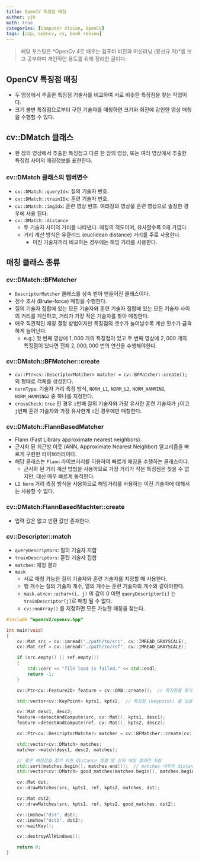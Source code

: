 ```yaml
---
title: OpenCV 특징점 매칭
author: yjh
math: true
categories: [Computer Vision, OpenCV]
tags: [cpp, opencv, cv, book review]
---
```


> 해당 포스팅은 *OpenCv 4로 배우는 컴퓨터 비전과 머신러닝 (황선규 저)*를 보고 공부하며 개인적인 용도를 위해 정리한 글이다.

## OpenCV 특징점 매칭

- 두 영상에서 추출한 특징점 기술사를 비교하여 서로 비슷한 특징점을 찾는 작업이다.
- 크기 불변 특징점으로부터 구한 기술자를 매칭하면 크기와 회전에 강인한 영상 매칭을 수행할 수 있다.

## cv::DMatch 클래스

- 한 장의 영상에서 추출한 특징점고 다른 한 장의 영상, 또는 여러 영상에서 추출한 특징점 사이의 매칭정보를 표현한다.

### cv::DMatch 클래스의 멤버변수

- `cv::DMatch::queryIdx`: 질의 기술자 번호.
- `cv::DMatch::trainIDx`: 훈련 기술자 번호.
- `cv::DMatch::imgIdx`: 훈련 영상 번호. 여러장의 영상을 훈련 영상으로 솔정한 경우에 사용 된다.
- `cv::DMatch::distance`
  - 두 기술자 사이의 거리를 나타낸다. 매칭의 척도이며, 유사할수록 0에 가깝다.
  - 거리 계산 방식은 유클리드 (euclidean distance) 거리를 주로 사용한다.
    - 이진 기술자끼리 비교하는 경우에는 해밍 거리를 사용한다.

## 매칭 클래스 종류

### cv::DMatch::BFMatcher

- `DescriptorMatcher` 클래스를 상속 받아 만들어진 클래스이다.
- 전수 조사 (Brute-force) 매칭을 수행한다.
- 질의 기술자 집합에 있는 모든 기술자와 훈련 기술자 집합에 있는 모든 기술자 사이의 거리를 계산하고, 거리가 가장 작은 기술자를 찾아 매칭한다.
- 매우 직관적인 매칭 결정 방법이지만 특징점의 갯수가 늘어날수록 계산 횟수가 급격하게 늘어난다.
  - e.g.) 첫 번째 영상에 $1,000$ 개의 특징점이 있고 두 번째 영상에 $2,000$ 개의 특징점이 있다면 전체 $2,000,000$ 번의 연산을 수행해야한다.

### cv::DMatch::BFMatcher::create

- `cv::Ptr<cv::DescriptorMatcher> matcher = cv::BFMatcher::create();` 의 형태로 객체를 생성한다.
- `normType`: 기술자 거리 측정 방식, `NORM_L1`, `NORM_L2`, `NORM_HAMMING`, `NORM_HAMMING2` 중 하나를 지정한다.
- `crossCheck`: `true` 인 경우 `i`번째 질의 기술자와 가장 유사한 훈련 기술자가 `j`이고 `j`번째 훈련 기술자와 가장 유사한게 `i`인 경우에만 매칭한다.

### cv::DMatch::FlannBasedMatcher

- Flann (Fast Library approximate nearest neighbors).
- 근사화 된 최근방 이웃 (ANN, Approximate Nearest Neighbor) 알고리즘을 빠르게 구현한 라이브러리이다.
- 해당 클래스는 `Flann` 라이브러리를 이용하여 빠르게 매칭을 수행하는 클래스이다.
  - 근사화 된 거리 계산 방법을 사용하므로 가장 거리가 작은 특징점은 찾을 수 없지만, 대신 매우 빠르게 동작한다.
- `L2 Norm` 거리 측정 방식을 사용하므로 해밍거리를 사용하는 이진 기술자에 대해서는 사용할 수 없다.

### cv::DMatch:FlannBasedMachter::create

- 입력 값은 없고 반환 값만 존재한다.

### cv::Descriptor::match

- `queryDescriptors`: 질의 기술자 지합
- `trainDescriptors`: 훈련 기술자 집합
- `matches`: 매칭 결과
- `mask`
  - 서로 매칭 가능한 질의 기술자와 훈련 기술자를 지정할 때 사용한다.
  - 행 개수는 질의 기술자 개수, 열의 개수는 훈련 기술자의 개수와 같아야한다.
  - `mask.at<cv::uchar>(i, j)` 의 값이 0 이면 `queryDescriptor[i]` 는 `trainDescriptor[j]`로 매칭 될 수 없다.
  - `cv::noArray()` 를 지정하면 모든 가능한 매칭을 찾는다.

```cpp
#include "opencv2/opencv.hpp"

int main(void)
{
    cv::Mat src = cv::imread("./path/to/src", cv::IMREAD_GRAYSCALE);
    cv::Mat ref = cv::imread("./path/to/ref", cv::IMREAD_GRAYSCALE);

    if (src.empty() || ref.empty())
    {
        std::cerr << "file load is failed." << std::endl;
        return -1;
    }

    cv::Ptr<cv::Feature2D> feature = cv::ORB::create();  // 특징점을 찾기 위해 추출기 생성

    std::vector<cv::KeyPoint> kpts1, kpts2;  // 특징점 (keypoint) 를 담을 변수 선언

    cv::Mat desc1, desc2;
    feature->detectAndCompute(src, cv::Mat(), kpts1, desc1);
    feature->detectAndCompute(ref, cv::Mat(), kpts2, desc2);

    cv::Ptr<cv::DescriptorMatcher> matcher = cv::BFMatcher::create(cv::NORM_HAMMING);

    std::vector<cv::DMatch> matches;
    matcher->match(desc1, desc2, matches);

    // 좋은 매칭점을 찾기 위한 distance 정렬 및 상위 매칭 결과만 저장
    std::sort(matches.begin(), matches.end());  // matches 내부의 distance 를 정렬
    std::vector<cv::DMatch> good_matches(matches.begin(), matches.begin() + 50);  // 가장 매칭이 잘 된 상위 50개만 저장

    cv::Mat dst;
    cv::drawMatches(src, kpts1, ref, kpts2, matches, dst);

    cv::Mat dst2;
    cv::drawMatches(src, kpts1, ref, kpts2, good_matches, dst2);

    cv::imshow("dst", dst);
    cv::imshow("dst2", dst2);
    cv::waitKey();

    cv::destroyAllWindows();

    return 0;
}
```
